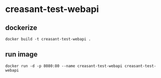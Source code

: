# creasant-test-webapi

## dockerize
```
docker build -t creasant-test-webapi .
```

## run image
```
docker run -d -p 8080:80 --name creasant-test-webapi creasant-test-webapi
```
